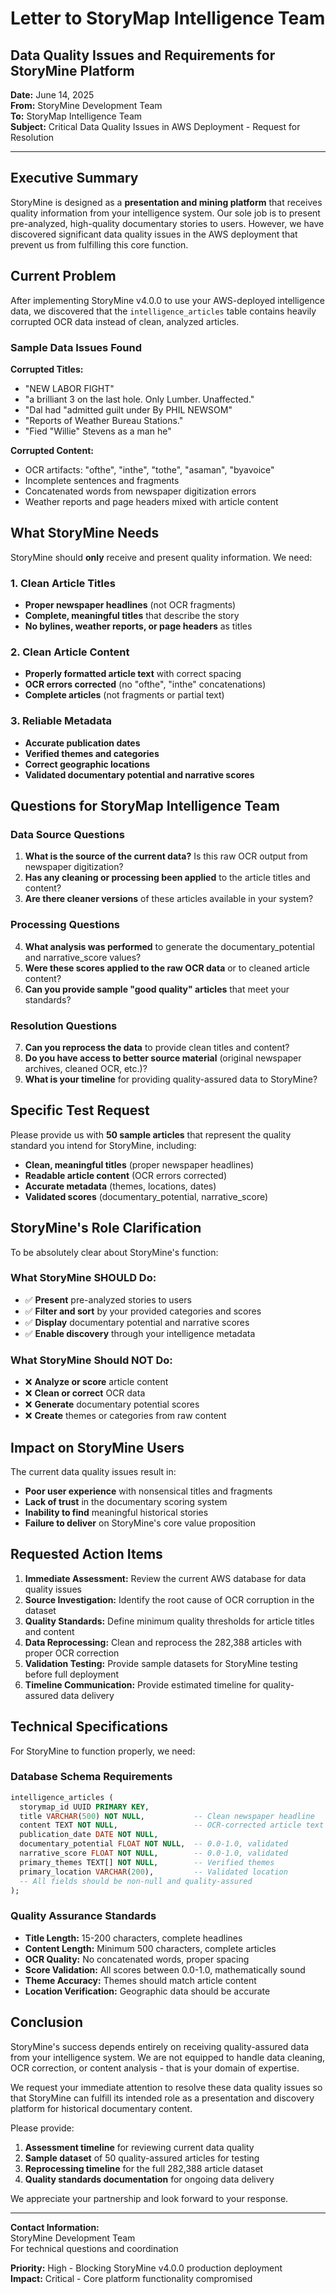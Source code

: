 # Letter to StoryMap Intelligence Team
## Data Quality Issues and Requirements for StoryMine Platform

**Date:** June 14, 2025  
**From:** StoryMine Development Team  
**To:** StoryMap Intelligence Team  
**Subject:** Critical Data Quality Issues in AWS Deployment - Request for Resolution

---

## Executive Summary

StoryMine is designed as a **presentation and mining platform** that receives quality information from your intelligence system. Our sole job is to present pre-analyzed, high-quality documentary stories to users. However, we have discovered significant data quality issues in the AWS deployment that prevent us from fulfilling this core function.

## Current Problem

After implementing StoryMine v4.0.0 to use your AWS-deployed intelligence data, we discovered that the `intelligence_articles` table contains heavily corrupted OCR data instead of clean, analyzed articles.

### Sample Data Issues Found

**Corrupted Titles:**
- "NEW LABOR FIGHT"
- "a brilliant 3 on the last hole. Only Lumber. Unaffected."
- "Dal had "admitted guilt under By PHIL NEWSOM"
- "Reports of Weather Bureau Stations."
- "Fied "Willie" Stevens as a man he"

**Corrupted Content:**
- OCR artifacts: "ofthe", "inthe", "tothe", "asaman", "byavoice"
- Incomplete sentences and fragments
- Concatenated words from newspaper digitization errors
- Weather reports and page headers mixed with article content

## What StoryMine Needs

StoryMine should **only** receive and present quality information. We need:

### 1. Clean Article Titles
- **Proper newspaper headlines** (not OCR fragments)
- **Complete, meaningful titles** that describe the story
- **No bylines, weather reports, or page headers** as titles

### 2. Clean Article Content
- **Properly formatted article text** with correct spacing
- **OCR errors corrected** (no "ofthe", "inthe" concatenations)
- **Complete articles** (not fragments or partial text)

### 3. Reliable Metadata
- **Accurate publication dates**
- **Verified themes and categories**
- **Correct geographic locations**
- **Validated documentary potential and narrative scores**

## Questions for StoryMap Intelligence Team

### Data Source Questions
1. **What is the source of the current data?** Is this raw OCR output from newspaper digitization?
2. **Has any cleaning or processing been applied** to the article titles and content?
3. **Are there cleaner versions** of these articles available in your system?

### Processing Questions
4. **What analysis was performed** to generate the documentary_potential and narrative_score values?
5. **Were these scores applied to the raw OCR data** or to cleaned article content?
6. **Can you provide sample "good quality" articles** that meet your standards?

### Resolution Questions
7. **Can you reprocess the data** to provide clean titles and content?
8. **Do you have access to better source material** (original newspaper archives, cleaned OCR, etc.)?
9. **What is your timeline** for providing quality-assured data to StoryMine?

## Specific Test Request

Please provide us with **50 sample articles** that represent the quality standard you intend for StoryMine, including:

- **Clean, meaningful titles** (proper newspaper headlines)
- **Readable article content** (OCR errors corrected)
- **Accurate metadata** (themes, locations, dates)
- **Validated scores** (documentary_potential, narrative_score)

## StoryMine's Role Clarification

To be absolutely clear about StoryMine's function:

### What StoryMine SHOULD Do:
- ✅ **Present** pre-analyzed stories to users
- ✅ **Filter and sort** by your provided categories and scores
- ✅ **Display** documentary potential and narrative scores
- ✅ **Enable discovery** through your intelligence metadata

### What StoryMine Should NOT Do:
- ❌ **Analyze or score** article content
- ❌ **Clean or correct** OCR data
- ❌ **Generate** documentary potential scores
- ❌ **Create** themes or categories from raw content

## Impact on StoryMine Users

The current data quality issues result in:
- **Poor user experience** with nonsensical titles and fragments
- **Lack of trust** in the documentary scoring system
- **Inability to find** meaningful historical stories
- **Failure to deliver** on StoryMine's core value proposition

## Requested Action Items

1. **Immediate Assessment:** Review the current AWS database for data quality issues
2. **Source Investigation:** Identify the root cause of OCR corruption in the dataset
3. **Quality Standards:** Define minimum quality thresholds for article titles and content
4. **Data Reprocessing:** Clean and reprocess the 282,388 articles with proper OCR correction
5. **Validation Testing:** Provide sample datasets for StoryMine testing before full deployment
6. **Timeline Communication:** Provide estimated timeline for quality-assured data delivery

## Technical Specifications

For StoryMine to function properly, we need:

### Database Schema Requirements
```sql
intelligence_articles (
  storymap_id UUID PRIMARY KEY,
  title VARCHAR(500) NOT NULL,           -- Clean newspaper headline
  content TEXT NOT NULL,                 -- OCR-corrected article text
  publication_date DATE NOT NULL,
  documentary_potential FLOAT NOT NULL,  -- 0.0-1.0, validated
  narrative_score FLOAT NOT NULL,        -- 0.0-1.0, validated
  primary_themes TEXT[] NOT NULL,        -- Verified themes
  primary_location VARCHAR(200),         -- Validated location
  -- All fields should be non-null and quality-assured
);
```

### Quality Assurance Standards
- **Title Length:** 15-200 characters, complete headlines
- **Content Length:** Minimum 500 characters, complete articles
- **OCR Quality:** No concatenated words, proper spacing
- **Score Validation:** All scores between 0.0-1.0, mathematically sound
- **Theme Accuracy:** Themes should match article content
- **Location Verification:** Geographic data should be accurate

## Conclusion

StoryMine's success depends entirely on receiving quality-assured data from your intelligence system. We are not equipped to handle data cleaning, OCR correction, or content analysis - that is your domain of expertise.

We request your immediate attention to resolve these data quality issues so that StoryMine can fulfill its intended role as a presentation and discovery platform for historical documentary content.

Please provide:
1. **Assessment timeline** for reviewing current data quality
2. **Sample dataset** of 50 quality-assured articles for testing
3. **Reprocessing timeline** for the full 282,388 article dataset
4. **Quality standards documentation** for ongoing data delivery

We appreciate your partnership and look forward to your response.

---

**Contact Information:**  
StoryMine Development Team  
For technical questions and coordination

**Priority:** High - Blocking StoryMine v4.0.0 production deployment  
**Impact:** Critical - Core platform functionality compromised 